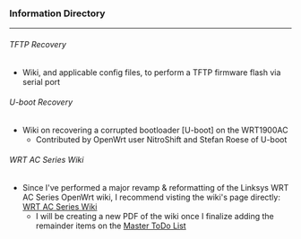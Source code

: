 ### Information Directory ###
---
###### TFTP Recovery ######
- Wiki, and applicable config files, to perform a TFTP firmware flash via serial port

###### U-boot Recovery ######
- Wiki on recovering a corrupted bootloader [U-boot] on the WRT1900AC
  - Contributed by OpenWrt user NitroShift and Stefan Roese of U-boot

###### WRT AC Series Wiki ######
  - Since I've performed a major revamp & reformatting of the Linksys WRT AC Series OpenWrt wiki, I recommend visting the wiki's page directly: [WRT AC Series Wiki](https://wiki.openwrt.org/toh/linksys/wrt_ac_series)
    - I will be creating a new PDF of the wiki once I finalize adding the remainder items on the [Master ToDo List](https://forum.openwrt.org/viewtopic.php?pid=334676#p334676)
